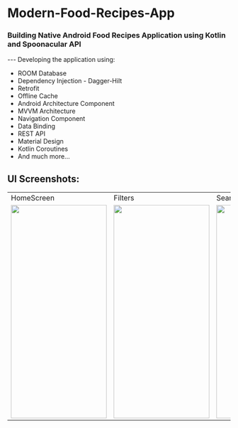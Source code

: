 # Modern-Food-Recipes-App

### Building Native Android Food Recipes Application using Kotlin and Spoonacular API

--- Developing the application using:

 - ROOM Database
 - Dependency Injection - Dagger-Hilt
 - Retrofit
 - Offline Cache
 - Android Architecture Component
 - MVVM Architecture
 - Navigation Component
 - Data Binding
 - REST API
 - Material Design
 - Kotlin Coroutines
 - And much more...

## UI Screenshots:

<table>
  <tr>
    <td>HomeScreen</td>
    <td>Filters</td>
    <td>Search</td>
   </tr> 
   <tr>
     <td><img src = "https://user-images.githubusercontent.com/38665793/147126504-0c35f619-1310-4314-a9b5-e52fd9b60e4c.png" width="216" height="480" /></td>
     <td><img src = "https://user-images.githubusercontent.com/38665793/147126532-3cad47b1-3c42-4d93-9f1c-4c70ba2aa7a6.png" width="216" height="480" /></td>
     <td><img src = "https://user-images.githubusercontent.com/38665793/147126543-13621f50-d924-4bf3-806c-1ad87c745c1b.png" width="216" height="480" /></td>
  </tr>
</table>

